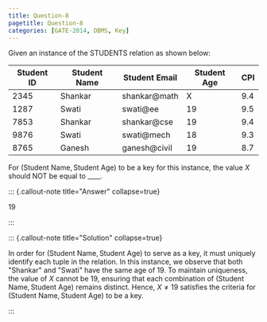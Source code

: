 ```yaml
---
title: Question-8
pagetitle: Question-8
categories: [GATE-2014, DBMS, Key]
---
```



Given an instance of the STUDENTS relation as shown below:

| Student ID | Student Name | Student Email | Student Age | CPI |
|------------|--------------|---------------|-------------|-----|
| 2345       | Shankar      | shankar@math  | X           | 9.4 |
| 1287       | Swati        | swati@ee      | 19          | 9.5 |
| 7853       | Shankar      | shankar@cse   | 19          | 9.4 |
| 9876       | Swati        | swati@mech    | 18          | 9.3 |
| 8765       | Ganesh       | ganesh@civil  | 19          | 8.7 |

For $(\text{Student Name}, \text{Student Age})$ to be a key for this instance, the value $X$ should NOT be equal to $\_\_\_\_$.



::: {.callout-note title="Answer" collapse=true}

$19$

:::



::: {.callout-note title="Solution" collapse=true}

In order for $(\text{Student Name}, \text{Student Age})$ to serve as a key, it must uniquely identify each tuple in the relation. In this instance, we observe that both "Shankar" and "Swati" have the same age of $19$. To maintain uniqueness, the value of $X$ cannot be $19$, ensuring that each combination of $(\text{Student Name}, \text{Student Age})$ remains distinct. Hence, $X \neq 19$ satisfies the criteria for $(\text{Student Name}, \text{Student Age})$ to be a key.

:::